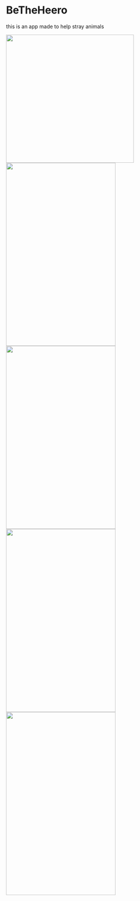# BeTheHeero
this is an app made to help stray animals
<div > 
<img src="https://media.discordapp.net/attachments/902991203174330368/993852502388781137/aaaaaa.png?width=1357&height=701" width="350" >
<img src="https://media.discordapp.net/attachments/902991203174330368/993852419752591452/WhatsApp_Image_2022-02-07_at_20.12.17_1.jpeg?width=324&height=701" width="300" height='500'>
</div>
<div>
<img src="https://media.discordapp.net/attachments/902991203174330368/993852464568733766/WhatsApp_Image_2022-02-07_at_20.12.17.jpeg?width=324&height=701" width="300" height='500'>
<img src="https://media.discordapp.net/attachments/902991203174330368/993852464845553695/WhatsApp_Image_2022-02-07_at_20.12.18_1.jpeg?width=324&height=701" width="300" height='500'>
<img src="https://media.discordapp.net/attachments/902991203174330368/993852465105608754/WhatsApp_Image_2022-02-07_at_20.12.18.jpeg?width=324&height=701" width="300" height='500'>
</div>
